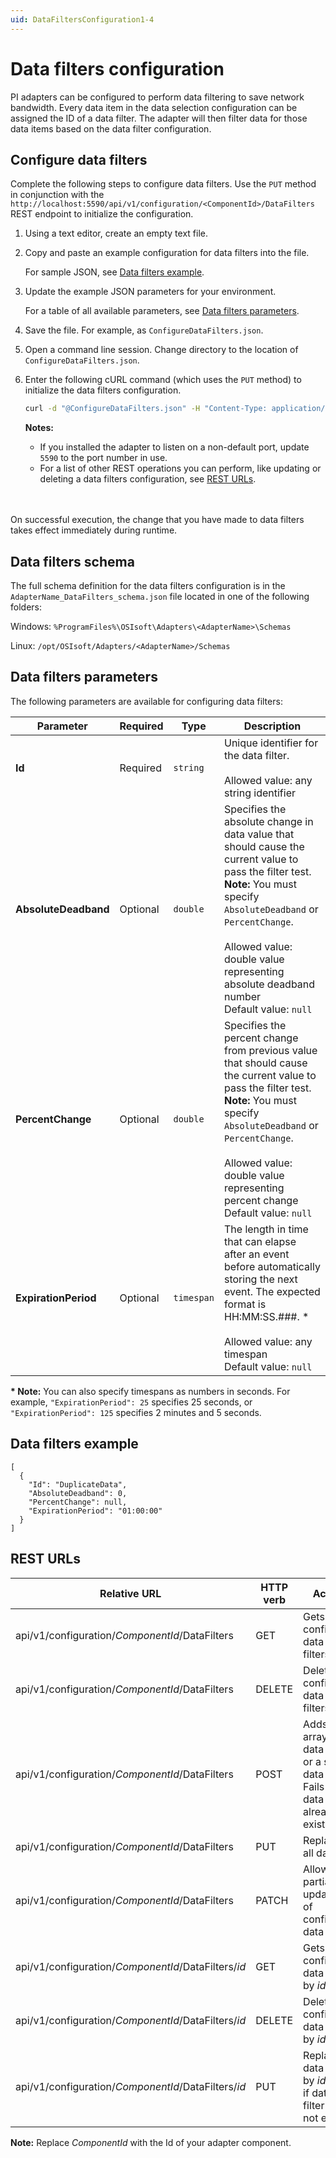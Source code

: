 ```yaml
---
uid: DataFiltersConfiguration1-4
---
```


# Data filters configuration

PI adapters can be configured to perform data filtering to save network bandwidth. Every data item in the data selection configuration can be assigned the ID of a data filter. The adapter will then filter data for those data items based on the data filter configuration.

## Configure data filters

Complete the following steps to configure data filters. Use the `PUT` method in conjunction with the `http://localhost:5590/api/v1/configuration/<ComponentId>/DataFilters` REST endpoint to initialize the configuration.

1. Using a text editor, create an empty text file.

2. Copy and paste an example configuration for data filters into the file.

    For sample JSON, see [Data filters example](#data-filters-example).

3. Update the example JSON parameters for your environment.

    For a table of all available parameters, see [Data filters parameters](#data-filters-parameters).

4. Save the file. For example, as `ConfigureDataFilters.json`.

5. Open a command line session. Change directory to the location of `ConfigureDataFilters.json`.

6. Enter the following cURL command (which uses the `PUT` method) to initialize the data filters configuration.

    ```bash
    curl -d "@ConfigureDataFilters.json" -H "Content-Type: application/json" -X PUT "http://localhost:5590/api/v1/configuration/<ComponentId>/DataFilters"
    ```

    **Notes:**
  
    * If you installed the adapter to listen on a non-default port, update `5590` to the port number in use.
    * For a list of other REST operations you can perform, like updating or deleting a data filters configuration, see [REST URLs](#rest-urls).
    <br/>
    <br/>

On successful execution, the change that you have made to data filters takes effect immediately during runtime.
## Data filters schema

The full schema definition for the data filters configuration is in the  `AdapterName_DataFilters_schema.json` file located in one of the following folders:

Windows: `%ProgramFiles%\OSIsoft\Adapters\<AdapterName>\Schemas`

Linux: `/opt/OSIsoft/Adapters/<AdapterName>/Schemas`

## Data filters parameters

The following parameters are available for configuring data filters:

| Parameter                | Required | Type      | Description |
| ------------------------ | -------- | --------- | ----------- |
|**Id**              | Required | `string` | Unique identifier for the data filter. <br><br>Allowed value: any string identifier<br> |
|**AbsoluteDeadband** | Optional | `double` | Specifies the absolute change in data value that should cause the current value to pass the filter test. <br> **Note:** You must specify `AbsoluteDeadband` or `PercentChange`.<br><br>Allowed value: double value representing absolute deadband number<br>Default value: `null` |
|**PercentChange**     | Optional | `double` | Specifies the percent change from previous value that should cause the current value to pass the filter test. <br> **Note:** You must specify `AbsoluteDeadband` or `PercentChange`.<br><br>Allowed value: double value representing percent change<br>Default value: `null` |
|**ExpirationPeriod**     | Optional | `timespan` | The length in time that can elapse after an event before automatically storing the next event. The expected format is HH:MM:SS.###. * <br><br>Allowed value: any timespan <br>Default value: `null`|

**\* Note:** You can also specify timespans as numbers in seconds. For example, `"ExpirationPeriod": 25` specifies 25 seconds, or `"ExpirationPeriod": 125` specifies 2 minutes and 5 seconds.

## Data filters example

```code
[
  {
    "Id": "DuplicateData",
    "AbsoluteDeadband": 0,
    "PercentChange": null,
    "ExpirationPeriod": "01:00:00"
  }
]
```

## REST URLs

| Relative URL | HTTP verb | Action |
| ------------ | --------- | ------ |
| api/v1/configuration/_ComponentId_/DataFilters      | GET       | Gets all configured data filters. |
| api/v1/configuration/_ComponentId_/DataFilters      | DELETE    | Deletes all configured data filters. |
| api/v1/configuration/_ComponentId_/DataFilters      | POST      | Adds an array of data filters or a single data filter. Fails if any data filter already exists. |
| api/v1/configuration/_ComponentId_/DataFilters      | PUT       | Replaces all data. |
| api/v1/configuration/_ComponentId_/DataFilters      | PATCH     | Allows partial updating of configured data filter. |
| api/v1/configuration/_ComponentId_/DataFilters/*id* | GET       | Gets configured data filter by *id*. |
| api/v1/configuration/_ComponentId_/DataFilters/*id*| DELETE     | Deletes configured data filter by *id*. |
| api/v1/configuration/_ComponentId_/DataFilters/*id* | PUT       | Replaces data filter by *id*. Fails if data filter does not exist. |

**Note:** Replace *ComponentId* with the Id of your adapter component.
